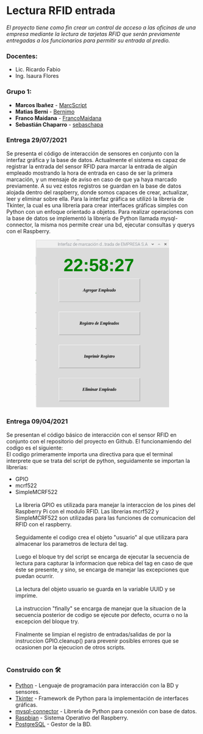 # Lectura RFID entrada
_El proyecto tiene como fin crear un control de acceso a las oficinas de una empresa mediante la lectura de tarjetas RFID que serán previamente entregadas a los funcionarios para permitir su entrada al predio._
### Docentes:
- Lic. Ricardo Fabio
- Ing. Isaura Flores
### Grupo 1: 

- **Marcos Ibañez** - [MarcScript](https://github.com/MarcScript) 
- **Matias Berni** - [Bernimo](https://github.com/Bernimo) 
- **Franco Maidana** - [FrancoMaidana](https://github.com/FrancoMaidana)
- **Sebastián Chaparro** - [sebaschapa](https://github.com/sebaschapa)
### Entrega 29/07/2021
Se presenta el código de interacción de sensores en conjunto con la interfaz gráfica y la base de datos. Actualmente el sistema es capaz de registrar la entrada del sensor RFID para marcar la entrada de algún empleado mostrando la hora de entrada en caso de ser la primera marcación, y un mensaje de aviso en caso de que ya haya marcado previamente. A su vez estos registros se guardan en la base de datos alojada dentro del raspberry, donde somos capaces de crear, actualizar, leer y eliminar sobre ella.
Para la interfaz gráfica se utilizó la librería de Tkinter, la cual es una librería para crear interfaces gráficas simples con Python con un enfoque orientado a objetos. Para realizar operaciones con la base de datos se implementó la librería de Python llamada mysql-connector, la misma nos permite crear una bd, ejecutar consultas y querys con el Raspberry.

<p align="center">
  <img src="Imagenes/interfaz.png" width="350" title="hover text">
</p>

### Entrega 09/04/2021
Se presentan el código básico de interacción con el sensor RFID en conjunto con el repositorio del proyecto en Github.
El funcionamiendo del codigo es el siguiente:<br />
El codigo primeramente importa una directiva para que el terminal interprete que se trata del script de python, seguidamente se importan la librerias:<br />
- GPIO<br />
- mcrf522<br />
- SimpleMCRF522<br /><br />
La libreria GPIO es utilizada para manejar la interaccion de los pines del Raspberry Pi con el modulo RFID. Las librerias mcrf522 y SimpleMCRF522 son utilizadas para las funciones de comunicacion del RFID con el raspberry.<br /><br />
Seguidamente el codigo crea el objeto "usuario" al que utilizara para almacenar los parametros de lectura del tag.<br /><br />
Luego el bloque try del script se encarga de ejecutar la secuencia de lectura para capturar la informacion que rebica del tag en caso de que éste se presente, y sino, se encarga de manejar las excepciones que puedan ocurrir.<br /><br />
La lectura del objeto usuario se guarda en la variable UUID y se imprime.<br /><br />
La instruccion "finally" se encarga de manejar que la situacion de la secuencia posterior de codigo se ejecute por defecto, ocurra o no la excepcion del bloque try.<br /><br />
Finalmente se limpian el registro de entradas/salidas de por la instruccion GPIO.cleanup() para prevenir posibles errores que se ocasionen por la ejecucion de otros scripts.<br /><br />

### Construido con 🛠️
* [Python](https://www.python.org/downloads/windows/) - Lenguaje de programación para interacción con la BD y sensores.
* [Tkinter](https://docs.python.org/3/library/tkinter.html) - Framework de Python para la implementación de interfaces gráficas.
* [mysql-connector](https://dev.mysql.com/doc/connector-python/en/) - Librería de Python para conexión con base de datos.
* [Raspbian](https://www.raspberrypi.org/software/operating-systems/) - Sistema Operativo del Raspberry.
* [PostgreSQL](https://www.postgresql.org/) - Gestor de la BD.

